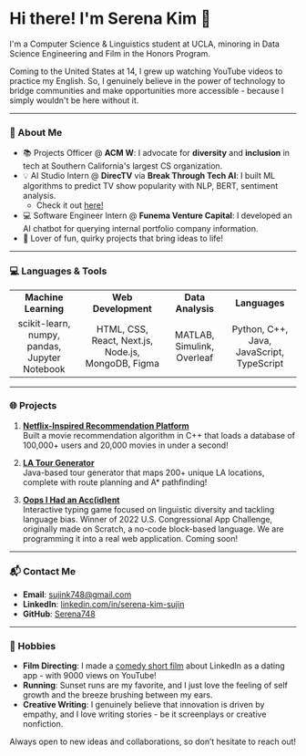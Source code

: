 # Hi there! I'm Serena Kim 👋

I'm a Computer Science & Linguistics student at UCLA, minoring in Data Science Engineering and Film in the Honors Program. 

Coming to the United States at 14, I grew up watching YouTube videos to practice my English. So, I genuinely believe in the power of technology to bridge communities and make opportunities more accessible - because I simply wouldn't be here without it. 

---

### 🌟 About Me
- 📚 Projects Officer @ **ACM W**: I advocate for **diversity** and **inclusion** in tech at Southern California's largest CS organization.  
- 💡 AI Studio Intern @ **DirecTV** via **Break Through Tech AI**: I built ML algorithms to predict TV show popularity with NLP, BERT, sentiment analysis.
    - Check it out [here!](https://github.com/DirecTV-Team1A-NextGen-Rec/directv_tvrec)
- 💻 Software Engineer Intern @ **Funema Venture Capital**: I developed an AI chatbot for querying internal portfolio company information. 
- 🎨 Lover of fun, quirky projects that bring ideas to life!

---

### 💻 Languages & Tools

<p align="center">
  <table>
    <tr>
      <td align="center"><strong>Machine Learning</strong></td>
      <td align="center"><strong>Web Development</strong></td>
      <td align="center"><strong>Data Analysis</strong></td>
      <td align="center"><strong>Languages</strong></td>
    </tr>
    <tr>
      <td align="center">
        scikit-learn, numpy, pandas, Jupyter Notebook
      </td>
      <td align="center">
        HTML, CSS, React, Next.js, Node.js, MongoDB, Figma
      </td>
      <td align="center">
        MATLAB, Simulink, Overleaf
      </td>
      <td align="center">
        Python, C++, Java, JavaScript, TypeScript
      </td>
    </tr>
  </table>
</p>


---

### 🌐 Projects
1. **[Netflix-Inspired Recommendation Platform](https://github.com/Serena748/netflix-clone)**  
   Built a movie recommendation algorithm in C++ that loads a database of 100,000+ users and 20,000 movies in under a second!

2. **[LA Tour Generator](https://github.com/Serena748/la-tour-generator)**  
   Java-based tour generator that maps 200+ unique LA locations, complete with route planning and A* pathfinding!

3. **[Oops I Had an Acc(id)ent](https://github.com/rachjn/CS35L-KSSPR)**  
   Interactive typing game focused on linguistic diversity and tackling language bias. Winner of 2022 U.S. Congressional App Challenge, originally made on Scratch, a no-code block-based language. We are programming it into a real web application. Coming soon!

---

### 📬 Contact Me
- **Email**: sujink748@gmail.com
- **LinkedIn**: [linkedin.com/in/serena-kim-sujin](https://www.linkedin.com/in/serena-kim-sujin)
- **GitHub**: [Serena748](https://github.com/Serena748)

---

### 🎉 Hobbies
- **Film Directing**: I made a [comedy short film](https://youtu.be/jApLtYwpWWI?si=gbjYLNTTKqclrcuK) about LinkedIn as a dating app - with 9000 views on YouTube! 
- **Running**: Sunset runs are my favorite, and I just love the feeling of self growth and the breeze brushing between my ears.  
- **Creative Writing**: I genuinely believe that innovation is driven by empathy, and I love writing stories - be it screenplays or creative nonfiction. 

Always open to new ideas and collaborations, so don’t hesitate to reach out!
